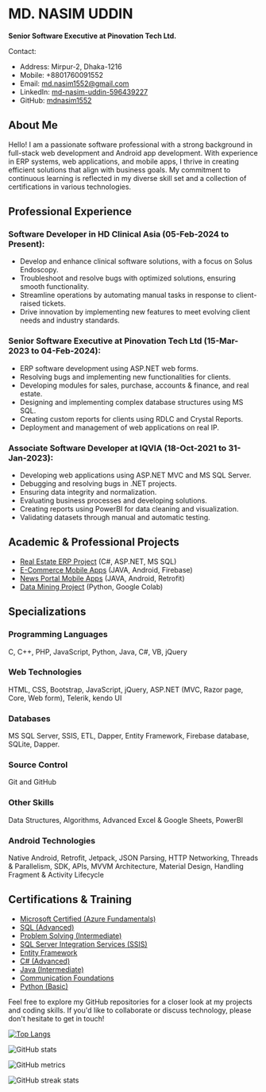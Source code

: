 # MD. NASIM UDDIN

**Senior Software Executive at Pinovation Tech Ltd.**

Contact:
- Address: Mirpur-2, Dhaka-1216
- Mobile: +8801760091552
- Email: md.nasim1552@gmail.com
- LinkedIn: [md-nasim-uddin-596439227](https://www.linkedin.com/in/md-nasim-uddin-596439227/)
- GitHub: [mdnasim1552](https://github.com/mdnasim1552)

## About Me

Hello! I am a passionate software professional with a strong background in full-stack web development and Android app development. With experience in ERP systems, web applications, and mobile apps, I thrive in creating efficient solutions that align with business goals. My commitment to continuous learning is reflected in my diverse skill set and a collection of certifications in various technologies.

## Professional Experience
### Software Developer in HD Clinical Asia (05-Feb-2024 to Present):

- Develop and enhance clinical software solutions, with a focus on Solus Endoscopy. 
- Troubleshoot and resolve bugs with optimized solutions, ensuring smooth functionality. 
- Streamline operations by automating manual tasks in response to client-raised tickets. 
- Drive innovation by implementing new features to meet evolving client needs and industry standards.
  
### Senior Software Executive at Pinovation Tech Ltd (15-Mar-2023 to 04-Feb-2024):

- ERP software development using ASP.NET web forms.
- Resolving bugs and implementing new functionalities for clients.
- Developing modules for sales, purchase, accounts & finance, and real estate.
- Designing and implementing complex database structures using MS SQL.
- Creating custom reports for clients using RDLC and Crystal Reports.
- Deployment and management of web applications on real IP.

### Associate Software Developer at IQVIA (18-Oct-2021 to 31-Jan-2023):

- Developing web applications using ASP.NET MVC and MS SQL Server.
- Debugging and resolving bugs in .NET projects.
- Ensuring data integrity and normalization.
- Evaluating business processes and developing solutions.
- Creating reports using PowerBI for data cleaning and visualization.
- Validating datasets through manual and automatic testing.

## Academic & Professional Projects

- [Real Estate ERP Project](https://github.com/mdnasim1552/PTLRealEstateERP) (C#, ASP.NET, MS SQL)
- [E-Commerce Mobile Apps](https://github.com/mdnasim1552/eCommerce-Apps) (JAVA, Android, Firebase)
- [News Portal Mobile Apps](https://github.com/mdnasim1552/NewsAPI) (JAVA, Android, Retrofit)
- [Data Mining Project](https://github.com/mdnasim1552/Data-mining) (Python, Google Colab)

## Specializations

### Programming Languages

C, C++, PHP, JavaScript, Python, Java, C#, VB, jQuery

### Web Technologies

HTML, CSS, Bootstrap, JavaScript, jQuery, ASP.NET (MVC, Razor page, Core, Web form), Telerik, kendo UI

### Databases

MS SQL Server, SSIS, ETL, Dapper, Entity Framework, Firebase database, SQLite, Dapper.

### Source Control

Git and GitHub

### Other Skills

Data Structures, Algorithms, Advanced Excel & Google Sheets, PowerBI

### Android Technologies

Native Android, Retrofit, Jetpack, JSON Parsing, HTTP Networking, Threads & Parallelism, SDK, APIs, MVVM Architecture, Material Design, Handling Fragment & Activity Lifecycle

## Certifications & Training

- [Microsoft Certified (Azure Fundamentals)](https://www.credly.com/badges/5e6afdd5-72c0-43c1-8fb5-edbeb0f7851a/linked_in_profile)
- [SQL (Advanced)](https://www.hackerrank.com/certificates/f8043e8a5d96)
- [Problem Solving (Intermediate)](https://www.hackerrank.com/certificates/27993aaec6da)
- [SQL Server Integration Services (SSIS)](https://www.udemy.com/certificate/UC-c091d11e-6269-4944-88ed-c7e7ac3d013a/)
- [Entity Framework](https://www.udemy.com/certificate/UC-2b3048bc-47df-4a4f-ab33-4d34a59b1e58/)
- [C# (Advanced)](https://www.udemy.com/certificate/UC-8593d590-1b95-464f-9d06-353fb76c59f5/)
- [Java (Intermediate)](https://www.sololearn.com/Certificate/1068-11260864/jpg/)
- [Communication Foundations](https://www.linkedin.com/learning/certificates/7fe98334fa9985e80dedf4ef9906325d63818e2ef92d18f660048a57320cc988)
- [Python (Basic)](https://www.hackerrank.com/certificates/5ec1372f92a3)

Feel free to explore my GitHub repositories for a closer look at my projects and coding skills. If you'd like to collaborate or discuss technology, please don't hesitate to get in touch!

[![Top Langs](https://github-readme-stats.vercel.app/api/top-langs/?username=mdnasim1552)](https://github.com/anuraghazra/github-readme-stats)

![GitHub stats](https://github-readme-stats.vercel.app/api?username=mdnasim1552&show_icons=true&count_private=true)  

![GitHub metrics](https://metrics.lecoq.io/mdnasim1552)  

![GitHub streak stats](https://streak-stats.demolab.com/?user=mdnasim1552)  
